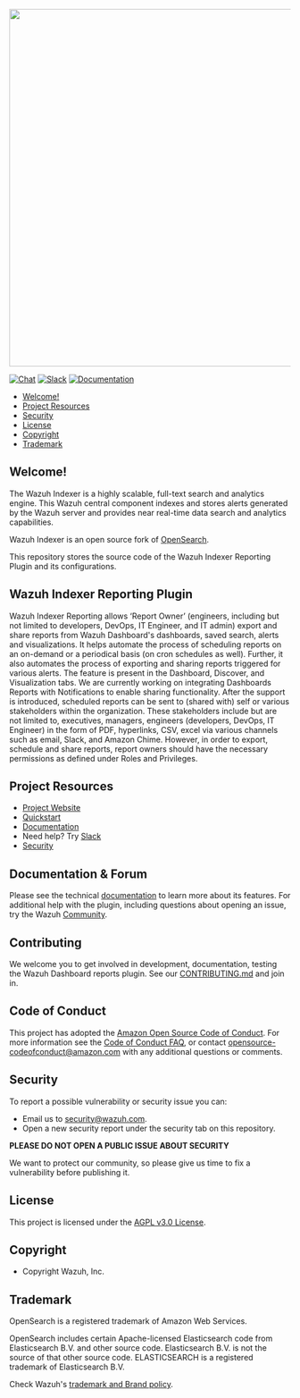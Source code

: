 <p align="center">
    <img width="640px" src="https://wazuh.com/brand-assets/Wazuh-Logo.svg"/>
</p>

[![Chat](https://img.shields.io/badge/chat-on%20forums-blue)](https://groups.google.com/forum/#!forum/wazuh)
[![Slack](https://img.shields.io/badge/slack-join-blue.svg)](https://wazuh.com/community/join-us-on-slack)
[![Documentation](https://img.shields.io/badge/documentation-reference-blue)](https://documentation.wazuh.com)

- [Welcome!](#welcome)
- [Project Resources](#project-resources)
- [Security](#security)
- [License](#license)
- [Copyright](#copyright)
- [Trademark](#trademark)

## Welcome!

The Wazuh Indexer is a highly scalable, full-text search and analytics engine. This Wazuh central component indexes and stores alerts generated by the Wazuh server and provides near real-time data search and analytics capabilities.

Wazuh Indexer is an open source fork of [OpenSearch](https://github.com/opensearch-project/opensearch).

This repository stores the source code of the Wazuh Indexer Reporting Plugin and its configurations.

## Wazuh Indexer Reporting Plugin

Wazuh Indexer Reporting allows ‘Report Owner’ (engineers, including but not limited to developers, DevOps, IT Engineer, and IT admin) export and share reports from Wazuh Dashboard's dashboards, saved search, alerts and visualizations. It helps automate the process of scheduling reports on an on-demand or a periodical basis (on cron schedules as well). Further, it also automates the process of exporting and sharing reports triggered for various alerts. The feature is present in the Dashboard, Discover, and Visualization tabs. We are currently working on integrating Dashboards Reports with Notifications to enable sharing functionality. After the support is introduced, scheduled reports can be sent to (shared with) self or various stakeholders within the organization. These stakeholders include but are not limited to, executives, managers, engineers (developers, DevOps, IT Engineer) in the form of PDF, hyperlinks, CSV, excel via various channels such as email, Slack, and Amazon Chime. However, in order to export, schedule and share reports, report owners should have the necessary permissions as defined under Roles and Privileges.

## Project Resources

* [Project Website](https://wazuh.com)
* [Quickstart](https://documentation.wazuh.com/current/quickstart.html)
* [Documentation](https://documentation.wazuh.com)
* Need help? Try [Slack](https://wazuh.com/community/join-us-on-slack)
* [Security](SECURITY.md)

## Documentation & Forum

Please see the technical [documentation](https://docs.opensearch.org/docs/reporting/report-dashboard-index/) to learn more about its features. For additional help with the plugin, including questions about opening an issue, try the Wazuh [Community](https://wazuh.com/community/).

## Contributing

We welcome you to get involved in development, documentation, testing the Wazuh Dashboard reports plugin. See our [CONTRIBUTING.md](./CONTRIBUTING.md) and join in.

## Code of Conduct

This project has adopted the [Amazon Open Source Code of Conduct](CODE_OF_CONDUCT.md). For more information see the [Code of Conduct FAQ](https://aws.github.io/code-of-conduct-faq), or contact [opensource-codeofconduct@amazon.com](mailto:opensource-codeofconduct@amazon.com) with any additional questions or comments.


## Security

To report a possible vulnerability or security issue you can:
- Email us to security@wazuh.com.
- Open a new security report under the security tab on this repository.

**PLEASE DO NOT OPEN A PUBLIC ISSUE ABOUT SECURITY**

We want to protect our community, so please give us time to fix a vulnerability
before publishing it.

## License

This project is licensed under the [AGPL v3.0 License](LICENSE.txt).

## Copyright

- Copyright Wazuh, Inc.

## Trademark

OpenSearch is a registered trademark of Amazon Web Services.

OpenSearch includes certain Apache-licensed Elasticsearch code from Elasticsearch B.V. and other source code. Elasticsearch B.V. is not the source of that other source code. ELASTICSEARCH is a registered trademark of Elasticsearch B.V.

Check Wazuh's [trademark and Brand policy](https://wazuh.com/trademark-and-brand-policy/).

